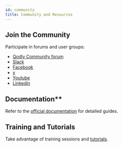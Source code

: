 ```yaml
---
id: community
title: Community and Resources
---
```



## Join the Community

Participate in forums and user groups:

- [Qodly Community forum](https://community.qodly.com/)
- [Slack](https://qodly.slack.com/join/shared_invite/zt-20ieeffts-NU57SOXcbakmWgIMnJpStQ#/shared-invite/email)
- [Facebook](https://www.facebook.com/qodlyby4d)
- [x](https://x.com/qodlyby4d)
- [Youtube](https://www.youtube.com/channel/UCLNHKvjJQZ_5D1ziskba6jg)
- [Linkedin](https://www.linkedin.com/showcase/qodly)

## Documentation**

Refer to the [official documentation](https://developer.qodly.com/docs) for detailed guides.


## Training and Tutorials

Take advantage of training sessions and [tutorials](https://qodly.com/tutorials).
